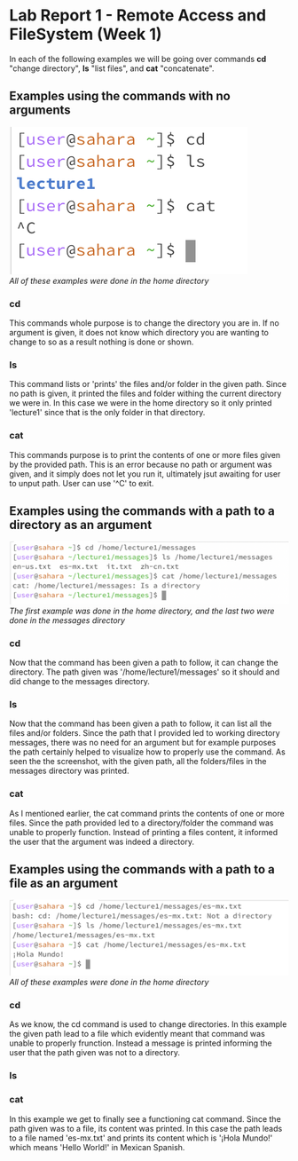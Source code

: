 # Lab Report 1 - Remote Access and FileSystem (Week 1)
In each of the following examples we will be going over commands **cd** "change directory", **ls** "list files", and **cat** "concatenate".
## Examples using the commands with no arguments
![Image](LR1ex1.png) <br>
*All of these examples were done in the home directory*
### cd 
This commands whole purpose is to change the directory you are in. If no argument is given, it does not know which directory you are wanting to change to so as a result nothing is done or shown.
### ls
This command lists or 'prints' the files and/or folder in the given path. Since no path is given, it printed the files and folder withing the current directory we were in. In this case we were in the home directory so it only printed 'lecture1' since that is the only folder in that directory.
### cat
This commands purpose is to print the contents of one or more files given by the provided path. This is an error because no path or argument was given, and it simply does not let you run it, ultimately jsut awaiting for user to unput path. User can use '^C' to exit.
## Examples using the commands with a path to a directory as an argument
![Image](LR1ex2.png) <br>
*The first example was done in the home directory, and the last two were done in the messages directory*
### cd
Now that the command has been given a path to follow, it can change the directory. The path given was '/home/lecture1/messages' so it should and did change to the messages directory. 
### ls
Now that the command has been given a path to follow, it can list all the files and/or folders. Since the path that I provided led to working directory messages, there was no need for an argument but for example purposes the path certainly helped to visualize how to properly use the command. As seen the the screenshot, with the given path, all the folders/files in the messages directory was printed.
### cat
As I mentioned earlier, the cat command prints the contents of one or more files. Since the path provided led to a directory/folder the command was unable to properly function. Instead of printing a files content, it informed the user that the argument was indeed a directory.
## Examples using the commands with a path to a file as an argument
![Image](LR1ex3.png) <br>
*All of these examples were done in the home directory*
### cd
As we know, the cd command is used to change directories. In this example the given path lead to a file which evidently meant that command was unable to properly frunction. Instead a message is printed informing the user that the path given was not to a directory. 
### ls

### cat
In this example we get to finally see a functioning cat command. Since the path given was to a file, its content was printed. In this case the path leads to a file named 'es-mx.txt' and prints its content which is '¡Hola Mundo!' which means 'Hello World!' in Mexican Spanish.
